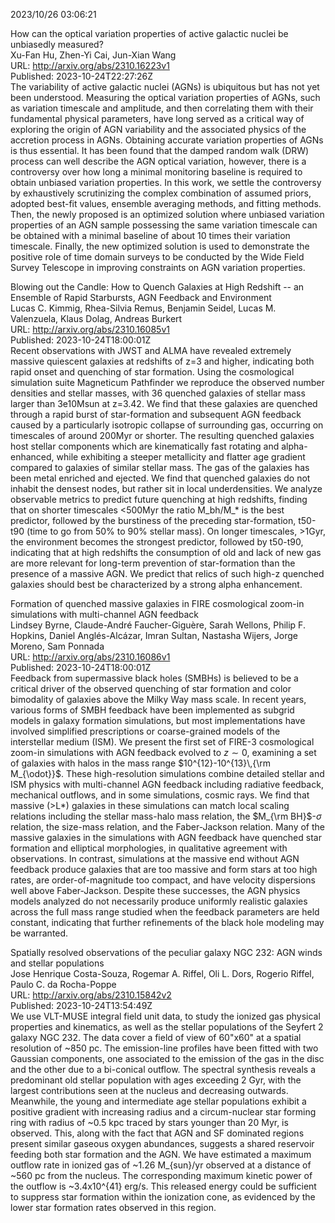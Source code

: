 2023/10/26 03:06:21  

How can the optical variation properties of active galactic nuclei be
  unbiasedly measured?  
Xu-Fan Hu, Zhen-Yi Cai, Jun-Xian Wang  
URL: http://arxiv.org/abs/2310.16223v1  
Published: 2023-10-24T22:27:26Z  
  The variability of active galactic nuclei (AGNs) is ubiquitous but has not yet been understood. Measuring the optical variation properties of AGNs, such as variation timescale and amplitude, and then correlating them with their fundamental physical parameters, have long served as a critical way of exploring the origin of AGN variability and the associated physics of the accretion process in AGNs. Obtaining accurate variation properties of AGNs is thus essential. It has been found that the damped random walk (DRW) process can well describe the AGN optical variation, however, there is a controversy over how long a minimal monitoring baseline is required to obtain unbiased variation properties. In this work, we settle the controversy by exhaustively scrutinizing the complex combination of assumed priors, adopted best-fit values, ensemble averaging methods, and fitting methods. Then, the newly proposed is an optimized solution where unbiased variation properties of an AGN sample possessing the same variation timescale can be obtained with a minimal baseline of about 10 times their variation timescale. Finally, the new optimized solution is used to demonstrate the positive role of time domain surveys to be conducted by the Wide Field Survey Telescope in improving constraints on AGN variation properties.   

Blowing out the Candle: How to Quench Galaxies at High Redshift -- an
  Ensemble of Rapid Starbursts, AGN Feedback and Environment  
Lucas C. Kimmig, Rhea-Silvia Remus, Benjamin Seidel, Lucas M. Valenzuela, Klaus Dolag, Andreas Burkert  
URL: http://arxiv.org/abs/2310.16085v1  
Published: 2023-10-24T18:00:01Z  
  Recent observations with JWST and ALMA have revealed extremely massive quiescent galaxies at redshifts of z=3 and higher, indicating both rapid onset and quenching of star formation. Using the cosmological simulation suite Magneticum Pathfinder we reproduce the observed number densities and stellar masses, with 36 quenched galaxies of stellar mass larger than 3e10Msun at z=3.42. We find that these galaxies are quenched through a rapid burst of star-formation and subsequent AGN feedback caused by a particularly isotropic collapse of surrounding gas, occurring on timescales of around 200Myr or shorter. The resulting quenched galaxies host stellar components which are kinematically fast rotating and alpha-enhanced, while exhibiting a steeper metallicity and flatter age gradient compared to galaxies of similar stellar mass. The gas of the galaxies has been metal enriched and ejected. We find that quenched galaxies do not inhabit the densest nodes, but rather sit in local underdensities. We analyze observable metrics to predict future quenching at high redshifts, finding that on shorter timescales &lt;500Myr the ratio M_bh/M_* is the best predictor, followed by the burstiness of the preceding star-formation, t50-t90 (time to go from 50% to 90% stellar mass). On longer timescales, &gt;1Gyr, the environment becomes the strongest predictor, followed by t50-t90, indicating that at high redshifts the consumption of old and lack of new gas are more relevant for long-term prevention of star-formation than the presence of a massive AGN. We predict that relics of such high-z quenched galaxies should best be characterized by a strong alpha enhancement.   

Formation of quenched massive galaxies in FIRE cosmological zoom-in
  simulations with multi-channel AGN feedback  
Lindsey Byrne, Claude-André Faucher-Giguère, Sarah Wellons, Philip F. Hopkins, Daniel Anglés-Alcázar, Imran Sultan, Nastasha Wijers, Jorge Moreno, Sam Ponnada  
URL: http://arxiv.org/abs/2310.16086v1  
Published: 2023-10-24T18:00:01Z  
  Feedback from supermassive black holes (SMBHs) is believed to be a critical driver of the observed quenching of star formation and color bimodality of galaxies above the Milky Way mass scale. In recent years, various forms of SMBH feedback have been implemented as subgrid models in galaxy formation simulations, but most implementations have involved simplified prescriptions or coarse-grained models of the interstellar medium (ISM). We present the first set of FIRE-3 cosmological zoom-in simulations with AGN feedback evolved to $z\sim0$, examining a set of galaxies with halos in the mass range $10^{12}-10^{13}\,{\rm M_{\odot}}$. These high-resolution simulations combine detailed stellar and ISM physics with multi-channel AGN feedback including radiative feedback, mechanical outflows, and in some simulations, cosmic rays. We find that massive (&gt;L*) galaxies in these simulations can match local scaling relations including the stellar mass-halo mass relation, the $M_{\rm BH}$-$\sigma$ relation, the size-mass relation, and the Faber-Jackson relation. Many of the massive galaxies in the simulations with AGN feedback have quenched star formation and elliptical morphologies, in qualitative agreement with observations. In contrast, simulations at the massive end without AGN feedback produce galaxies that are too massive and form stars at too high rates, are order-of-magnitude too compact, and have velocity dispersions well above Faber-Jackson. Despite these successes, the AGN physics models analyzed do not necessarily produce uniformly realistic galaxies across the full mass range studied when the feedback parameters are held constant, indicating that further refinements of the black hole modeling may be warranted.   

Spatially resolved observations of the peculiar galaxy NGC 232: AGN
  winds and stellar populations  
Jose Henrique Costa-Souza, Rogemar A. Riffel, Oli L. Dors, Rogerio Riffel, Paulo C. da Rocha-Poppe  
URL: http://arxiv.org/abs/2310.15842v2  
Published: 2023-10-24T13:54:49Z  
  We use VLT-MUSE integral field unit data, to study the ionized gas physical properties and kinematics, as well as the stellar populations of the Seyfert 2 galaxy NGC 232. The data cover a field of view of 60"x60" at a spatial resolution of ~850 pc. The emission-line profiles have been fitted with two Gaussian components, one associated to the emission of the gas in the disc and the other due to a bi-conical outflow. The spectral synthesis reveals a predominant old stellar population with ages exceeding 2 Gyr, with the largest contributions seen at the nucleus and decreasing outwards. Meanwhile, the young and intermediate age stellar populations exhibit a positive gradient with increasing radius and a circum-nuclear star forming ring with radius of ~0.5 kpc traced by stars younger than 20 Myr, is observed. This, along with the fact that AGN and SF dominated regions present similar gaseous oxygen abundances, suggests a shared reservoir feeding both star formation and the AGN. We have estimated a maximum outflow rate in ionized gas of ~1.26 M_{sun}/yr observed at a distance of ~560 pc from the nucleus. The corresponding maximum kinetic power of the outflow is ~3.4x10^{41} erg/s. This released energy could be sufficient to suppress star formation within the ionization cone, as evidenced by the lower star formation rates observed in this region.   

